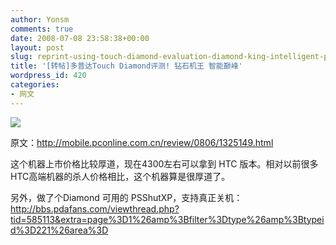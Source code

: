 ```yaml
---
author: Yonsm
comments: true
date: 2008-07-08 23:58:38+00:00
layout: post
slug: reprint-using-touch-diamond-evaluation-diamond-king-intelligent-peak
title: '[转帖]多普达Touch Diamond评测! 钻石机王 智能巅峰'
wordpress_id: 420
categories:
- 网文
---
```


[![](http://comm.ccidnet.com/col/attachment/2008/5/1485493.jpg)](http://comm.ccidnet.com/col/attachment/2008/5/1485493.jpg)

原文：http://mobile.pconline.com.cn/review/0806/1325149.html

这个机器上市价格比较厚道，现在4300左右可以拿到 HTC 版本。相对以前很多HTC高端机器的杀人价格相比，这个机器算是很厚道了。

<!-- more -->
另外，做了个Diamond 可用的 PSShutXP，支持真正关机：http://bbs.pdafans.com/viewthread.php?tid=585113&extra=page%3D1%26amp%3Bfilter%3Dtype%26amp%3Btypeid%3D221%26area%3D
